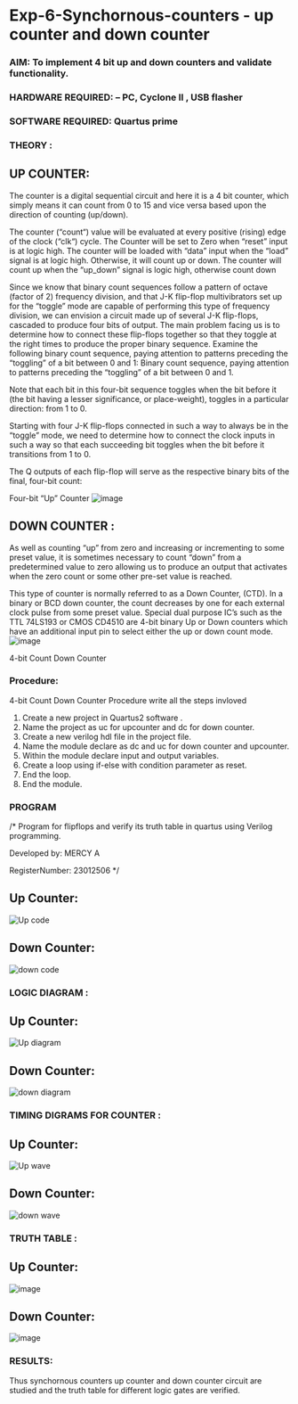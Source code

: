 # Exp-6-Synchornous-counters - up counter and down counter 
### AIM: To implement 4 bit up and down counters and validate  functionality.
### HARDWARE REQUIRED:  – PC, Cyclone II , USB flasher
### SOFTWARE REQUIRED:   Quartus prime
### THEORY :

## UP COUNTER: 
The counter is a digital sequential circuit and here it is a 4 bit counter, which simply means it can count from 0 to 15 and vice versa based upon the direction of counting (up/down). 

The counter (“count“) value will be evaluated at every positive (rising) edge of the clock (“clk“) cycle.
The Counter will be set to Zero when “reset” input is at logic high.
The counter will be loaded with “data” input when the “load” signal is at logic high. Otherwise, it will count up or down.
The counter will count up when the “up_down” signal is logic high, otherwise count down

Since we know that binary count sequences follow a pattern of octave (factor of 2) frequency division, and that J-K flip-flop multivibrators set up for the “toggle” mode are capable of performing this type of frequency division, we can envision a circuit made up of several J-K flip-flops, cascaded to produce four bits of output.
The main problem facing us is to determine how to connect these flip-flops together so that they toggle at the right times to produce the proper binary sequence.
Examine the following binary count sequence, paying attention to patterns preceding the “toggling” of a bit between 0 and 1:
Binary count sequence, paying attention to patterns preceding the “toggling” of a bit between 0 and 1.

Note that each bit in this four-bit sequence toggles when the bit before it (the bit having a lesser significance, or place-weight), toggles in a particular direction: from 1 to 0.



 
 

Starting with four J-K flip-flops connected in such a way to always be in the “toggle” mode, we need to determine how to connect the clock inputs in such a way so that each succeeding bit toggles when the bit before it transitions from 1 to 0.

The Q outputs of each flip-flop will serve as the respective binary bits of the final, four-bit count:

 
 

Four-bit “Up” Counter
![image](https://user-images.githubusercontent.com/36288975/169644758-b2f4339d-9532-40c5-af40-8f4f8c942e2c.png)



## DOWN COUNTER :

As well as counting “up” from zero and increasing or incrementing to some preset value, it is sometimes necessary to count “down” from a predetermined value to zero allowing us to produce an output that activates when the zero count or some other pre-set value is reached.

This type of counter is normally referred to as a Down Counter, (CTD). In a binary or BCD down counter, the count decreases by one for each external clock pulse from some preset value. Special dual purpose IC’s such as the TTL 74LS193 or CMOS CD4510 are 4-bit binary Up or Down counters which have an additional input pin to select either the up or down count mode.
![image](https://user-images.githubusercontent.com/36288975/169644844-1a14e123-7228-4ed8-81a9-eb937dff4ac8.png)


4-bit Count Down Counter


### Procedure:


4-bit Count Down Counter Procedure write all the steps invloved

1. Create a new project in Quartus2 software .
2. Name the project as uc for upcounter and dc for down counter.
3. Create a new verilog hdl file in the project file.
4. Name the module declare as dc and uc for down counter and upcounter.
5. Within the module declare input and output variables.
6. Create a loop using if-else with condition parameter as reset.
7. End the loop.
8. End the module.


### PROGRAM 
/*
Program for flipflops  and verify its truth table in quartus using Verilog programming.


Developed by: MERCY A

RegisterNumber: 23012506 
*/

## Up Counter:

![Up code](https://github.com/mercyarulappan/Exp-7-Synchornous-counters-/assets/149233730/e9dd2daa-7c3c-4e82-a633-6a3a3c2a4d79)

## Down Counter:

![down code](https://github.com/mercyarulappan/Exp-7-Synchornous-counters-/assets/149233730/459491a1-98dd-4966-acac-38fabf369f44)




###  LOGIC DIAGRAM :

## Up Counter:

![Up diagram](https://github.com/mercyarulappan/Exp-7-Synchornous-counters-/assets/149233730/211444ee-5902-4172-8f35-7866d7ad6d84)

## Down Counter:

![down diagram](https://github.com/mercyarulappan/Exp-7-Synchornous-counters-/assets/149233730/f17cb6eb-ede3-41e0-94d5-ac60ba18fecd)


### TIMING DIGRAMS FOR COUNTER :

## Up Counter:

![Up wave](https://github.com/mercyarulappan/Exp-7-Synchornous-counters-/assets/149233730/e92a3bdd-a666-4f07-966e-76ece305b996)

## Down Counter:

![down wave](https://github.com/mercyarulappan/Exp-7-Synchornous-counters-/assets/149233730/5e0ba560-22e7-4ff9-a8fe-1752bfb7ae53)


### TRUTH TABLE :

## Up Counter:

![image](https://github.com/mercyarulappan/Exp-7-Synchornous-counters-/assets/149233730/b62bc10d-882a-44ef-a61b-22b9cb4a8823)

## Down Counter:

![image](https://github.com/mercyarulappan/Exp-7-Synchornous-counters-/assets/149233730/3a903e31-f6f4-4b8d-9444-c9f62dcd423e)


### RESULTS:

Thus synchornous counters up counter and down counter circuit are studied and the truth table for different logic gates are verified.


